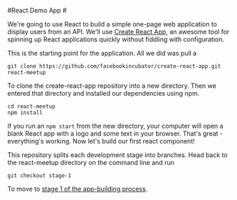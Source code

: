 #React Demo App #

We're going to use React to build a simple one-page web application to display users from an API. We'll use [Create React App](https://github.com/facebookincubator/create-react-app), an awesome tool for spinning up React applications quickly without fiddling with configuration.

This is the starting point for the application. All we did was pull a 

```
git clone https://github.com/facebookincubator/create-react-app.git react-meetup
```

To clone the create-react-app repository into a new directory. Then we entered that directory and installed our dependencies using npm.

```
cd react-meetup
npm install
```

If you run an ```npm start``` from the new directory, your computer will open a blank React app with a logo and some text in your browser. That's great - everything's working. Now let's build our first react component!

This repository splits each development stage into branches. Head back to the react-meetup directory on the command line and run 

```
git checkout stage-1
```

To move to [stage 1 of the app-building process](https://github.com/KiaFarhang/react-meetup/tree/stage-1).